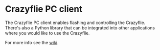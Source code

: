 # Crazyflie PC client

The Crazyflie PC client enables flashing and controlling the Crazyflie.
There's also a Python library that can be integrated into other applications where
you would like to use the Crazyflie.

For more info see the [wiki](http://wiki.bitcraze.com/ "Bitcraze Wiki").


